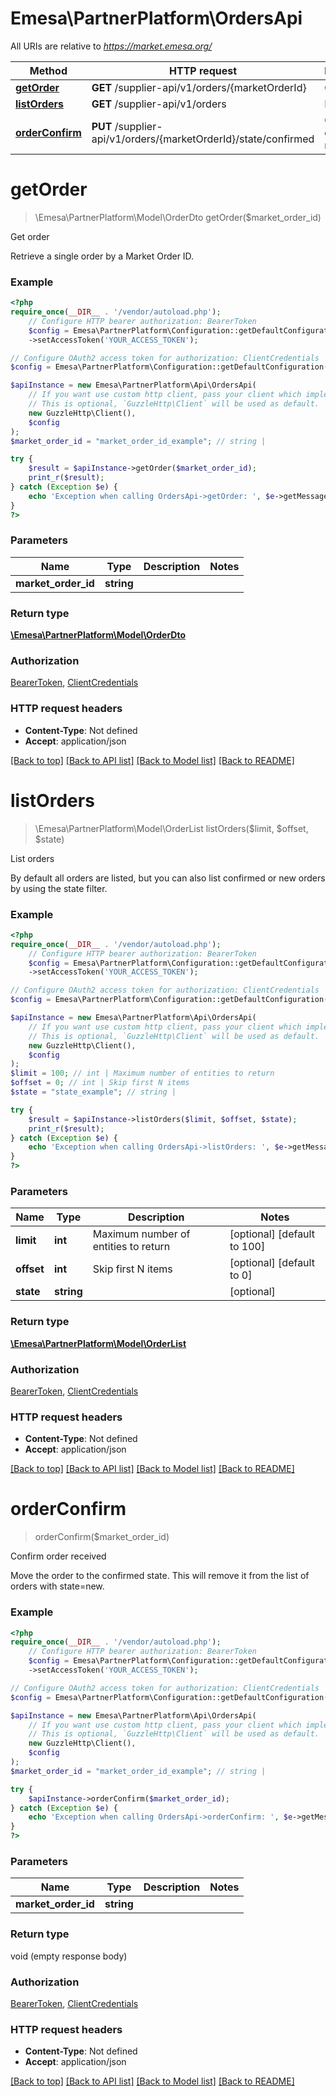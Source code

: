 # Emesa\PartnerPlatform\OrdersApi

All URIs are relative to *https://market.emesa.org/*

Method | HTTP request | Description
------------- | ------------- | -------------
[**getOrder**](OrdersApi.md#getorder) | **GET** /supplier-api/v1/orders/{marketOrderId} | Get order
[**listOrders**](OrdersApi.md#listorders) | **GET** /supplier-api/v1/orders | List orders
[**orderConfirm**](OrdersApi.md#orderconfirm) | **PUT** /supplier-api/v1/orders/{marketOrderId}/state/confirmed | Confirm order received

# **getOrder**
> \Emesa\PartnerPlatform\Model\OrderDto getOrder($market_order_id)

Get order

Retrieve a single order by a Market Order ID.

### Example
```php
<?php
require_once(__DIR__ . '/vendor/autoload.php');
    // Configure HTTP bearer authorization: BearerToken
    $config = Emesa\PartnerPlatform\Configuration::getDefaultConfiguration()
    ->setAccessToken('YOUR_ACCESS_TOKEN');

// Configure OAuth2 access token for authorization: ClientCredentials
$config = Emesa\PartnerPlatform\Configuration::getDefaultConfiguration()->setAccessToken('YOUR_ACCESS_TOKEN');

$apiInstance = new Emesa\PartnerPlatform\Api\OrdersApi(
    // If you want use custom http client, pass your client which implements `GuzzleHttp\ClientInterface`.
    // This is optional, `GuzzleHttp\Client` will be used as default.
    new GuzzleHttp\Client(),
    $config
);
$market_order_id = "market_order_id_example"; // string | 

try {
    $result = $apiInstance->getOrder($market_order_id);
    print_r($result);
} catch (Exception $e) {
    echo 'Exception when calling OrdersApi->getOrder: ', $e->getMessage(), PHP_EOL;
}
?>
```

### Parameters

Name | Type | Description  | Notes
------------- | ------------- | ------------- | -------------
 **market_order_id** | **string**|  |

### Return type

[**\Emesa\PartnerPlatform\Model\OrderDto**](../Model/OrderDto.md)

### Authorization

[BearerToken](../../README.md#BearerToken), [ClientCredentials](../../README.md#ClientCredentials)

### HTTP request headers

 - **Content-Type**: Not defined
 - **Accept**: application/json

[[Back to top]](#) [[Back to API list]](../../README.md#documentation-for-api-endpoints) [[Back to Model list]](../../README.md#documentation-for-models) [[Back to README]](../../README.md)

# **listOrders**
> \Emesa\PartnerPlatform\Model\OrderList listOrders($limit, $offset, $state)

List orders

By default all orders are listed, but you can also list confirmed or new orders by using the state filter.

### Example
```php
<?php
require_once(__DIR__ . '/vendor/autoload.php');
    // Configure HTTP bearer authorization: BearerToken
    $config = Emesa\PartnerPlatform\Configuration::getDefaultConfiguration()
    ->setAccessToken('YOUR_ACCESS_TOKEN');

// Configure OAuth2 access token for authorization: ClientCredentials
$config = Emesa\PartnerPlatform\Configuration::getDefaultConfiguration()->setAccessToken('YOUR_ACCESS_TOKEN');

$apiInstance = new Emesa\PartnerPlatform\Api\OrdersApi(
    // If you want use custom http client, pass your client which implements `GuzzleHttp\ClientInterface`.
    // This is optional, `GuzzleHttp\Client` will be used as default.
    new GuzzleHttp\Client(),
    $config
);
$limit = 100; // int | Maximum number of entities to return
$offset = 0; // int | Skip first N items
$state = "state_example"; // string | 

try {
    $result = $apiInstance->listOrders($limit, $offset, $state);
    print_r($result);
} catch (Exception $e) {
    echo 'Exception when calling OrdersApi->listOrders: ', $e->getMessage(), PHP_EOL;
}
?>
```

### Parameters

Name | Type | Description  | Notes
------------- | ------------- | ------------- | -------------
 **limit** | **int**| Maximum number of entities to return | [optional] [default to 100]
 **offset** | **int**| Skip first N items | [optional] [default to 0]
 **state** | **string**|  | [optional]

### Return type

[**\Emesa\PartnerPlatform\Model\OrderList**](../Model/OrderList.md)

### Authorization

[BearerToken](../../README.md#BearerToken), [ClientCredentials](../../README.md#ClientCredentials)

### HTTP request headers

 - **Content-Type**: Not defined
 - **Accept**: application/json

[[Back to top]](#) [[Back to API list]](../../README.md#documentation-for-api-endpoints) [[Back to Model list]](../../README.md#documentation-for-models) [[Back to README]](../../README.md)

# **orderConfirm**
> orderConfirm($market_order_id)

Confirm order received

Move the order to the confirmed state. This will remove it from the list of orders with state=new.

### Example
```php
<?php
require_once(__DIR__ . '/vendor/autoload.php');
    // Configure HTTP bearer authorization: BearerToken
    $config = Emesa\PartnerPlatform\Configuration::getDefaultConfiguration()
    ->setAccessToken('YOUR_ACCESS_TOKEN');

// Configure OAuth2 access token for authorization: ClientCredentials
$config = Emesa\PartnerPlatform\Configuration::getDefaultConfiguration()->setAccessToken('YOUR_ACCESS_TOKEN');

$apiInstance = new Emesa\PartnerPlatform\Api\OrdersApi(
    // If you want use custom http client, pass your client which implements `GuzzleHttp\ClientInterface`.
    // This is optional, `GuzzleHttp\Client` will be used as default.
    new GuzzleHttp\Client(),
    $config
);
$market_order_id = "market_order_id_example"; // string | 

try {
    $apiInstance->orderConfirm($market_order_id);
} catch (Exception $e) {
    echo 'Exception when calling OrdersApi->orderConfirm: ', $e->getMessage(), PHP_EOL;
}
?>
```

### Parameters

Name | Type | Description  | Notes
------------- | ------------- | ------------- | -------------
 **market_order_id** | **string**|  |

### Return type

void (empty response body)

### Authorization

[BearerToken](../../README.md#BearerToken), [ClientCredentials](../../README.md#ClientCredentials)

### HTTP request headers

 - **Content-Type**: Not defined
 - **Accept**: application/json

[[Back to top]](#) [[Back to API list]](../../README.md#documentation-for-api-endpoints) [[Back to Model list]](../../README.md#documentation-for-models) [[Back to README]](../../README.md)

